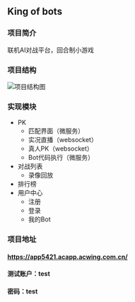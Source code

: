 ## King of bots

### 项目简介

联机AI对战平台，回合制小游戏

### 项目结构
![项目结构图](https://git.acwing.com/yao_xinlong/kob/-/raw/master/img/img.png)

### 实现模块

* PK
    * 匹配界面（微服务）
    * 实况直播（websocket）
    * 真人PK（websocket）
    * Bot代码执行（微服务）
* 对战列表
    * 录像回放
* 排行榜
* 用户中心
    * 注册
    * 登录
    * 我的Bot
### 项目地址
#### https://app5421.acapp.acwing.com.cn/
#### 测试账户：test
#### 密码：test
